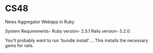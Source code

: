 # CS48
News Aggregator Webapp in Ruby


System Requirements-
Ruby version- 2.5.1
Rails version- 5.2.0.

You'll probably want to run 'bundle install'.... This installs the necessary gems for rails.
